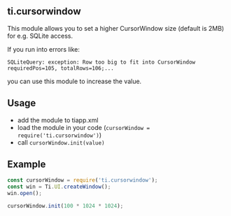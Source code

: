 ## ti.cursorwindow

This module allows you to set a higher CursorWindow size (default is 2MB) for e.g. SQLite access.

If you run into errors like:
```
SQLiteQuery: exception: Row too big to fit into CursorWindow requiredPos=105, totalRows=106;...
```
you can use this module to increase the value.

## Usage
* add the module to tiapp.xml
* load the module in your code (`cursorWindow = require('ti.cursorwindow')`)
* call `cursorWindow.init(value)`

## Example

```js
const cursorWindow = require('ti.cursorwindow');
const win = Ti.UI.createWindow();
win.open();

cursorWindow.init(100 * 1024 * 1024);
```
